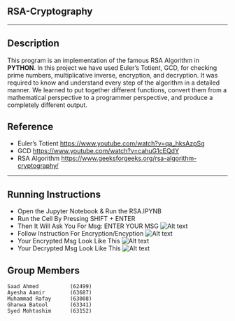 ## RSA-Cryptography
---

## Description

This program is an implementation of the famous RSA Algorithm in **PYTHON**. In this project we have used Euler’s Totient, GCD, for checking prime numbers, multiplicative inverse, encryption, and decryption. It was required to know and understand every step of the algorithm in a detailed manner. We learned to put together different functions, convert them from a mathematical perspective to a programmer perspective, and produce a completely different output.

## Reference

- Euler’s Totient https://www.youtube.com/watch?v=qa_hksAzpSg
- GCD https://www.youtube.com/watch?v=cahuG1cEQdY
- RSA Algorithm https://www.geeksforgeeks.org/rsa-algorithm-cryptography/

---

## Running Instructions

- Open the Jupyter Notebook & Run the RSA.IPYNB
- Run the Cell By Pressing SHIFT + ENTER
- Then It Will Ask You For Msg: ENTER YOUR MSG
![Alt text](https://i.ibb.co/MCXR2bV/1.png "User Input")
- Follow Instruction For Encryption/Encyption
![Alt text](https://i.ibb.co/Nrkw4s0/2.png "Option Selection")
- Your Encrypted Msg Look Like This
![Alt text](https://i.ibb.co/9TrpDqC/3.png "Your Encrypted Msg")
- Your Decrypted Msg Look Like This
![Alt text](https://i.ibb.co/8s3NTWh/5.png "Your Decrypted Msg")


## Group Members

```
Saad Ahmed          (62499)
Ayesha Aamir        (63687)
Muhammad Rafay      (63008)
Ghanwa Batool       (63341)
Syed Mohtashim      (63152)
```
